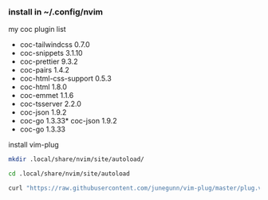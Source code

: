 ### install in ~/.config/nvim

my coc plugin list

- coc-tailwindcss 0.7.0
- coc-snippets 3.1.10
- coc-prettier 9.3.2
- coc-pairs 1.4.2
- coc-html-css-support 0.5.3
- coc-html 1.8.0
- coc-emmet 1.1.6
- coc-tsserver 2.2.0
- coc-json 1.9.2
- coc-go 1.3.33\* coc-json 1.9.2
- coc-go 1.3.33


install vim-plug

```bash
mkdir .local/share/nvim/site/autoload/

cd .local/share/nvim/site/autoload

curl "https://raw.githubusercontent.com/junegunn/vim-plug/master/plug.vim">plug.vim
```

